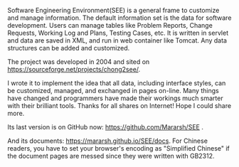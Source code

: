 Software Engineering Environment(SEE) is a general frame to customize and manage information. The default information set is the data for software development. Users can manage tables like Problem Reports, Change Requests, Working Log and Plans, Testing Cases, etc.
It is written in servlet and data are saved in XML, and run in web container like Tomcat.
Any data structures can be added and customized.

The project was developed in 2004 and sited on https://sourceforge.net/projects/chong2see/.

I wrote it to implement the idea that all data, including interface styles, can be customized, managed, and exchanged in pages on-line. Many things have changed and programmers have made their workings much smarter with their brilliant tools. Thanks for all shares on Internet! Hope I could share more.

Its last version is on GitHub now: https://github.com/Mararsh/SEE .

And its documents: https://mararsh.github.io/SEE/docs. 
For Chinese readers, you have to set your browser's encoding as "Simplified Chinese" if the document pages are messed since they were written with GB2312. 
